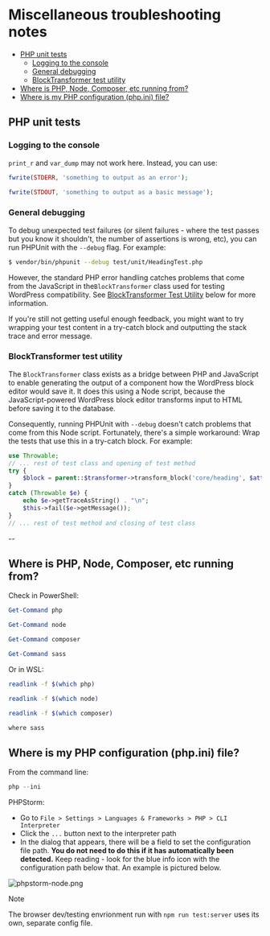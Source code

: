 # Miscellaneous troubleshooting notes

- [PHP unit tests](#php-unit-tests)
    - [Logging to the console](#logging-to-the-console)
    - [General debugging](#general-debugging)
    - [BlockTransformer test utility](#blocktransformer-test-utility)
- [Where is PHP, Node, Composer, etc running from?](#where-is-php-node-composer-etc-running-from)
- [Where is my PHP configuration (php.ini) file?](#where-is-my-php-configuration-phpini-file)

## PHP unit tests

### Logging to the console

`print_r` and `var_dump` may not work here. Instead, you can use:

```php
fwrite(STDERR, 'something to output as an error');
```

```php
fwrite(STDOUT, 'something to output as a basic message');
```

### General debugging

To debug unexpected test failures (or silent failures - where the test passes but you know it shouldn't, the number of
assertions is wrong, etc), you can run PHPUnit with the `--debug` flag. For example:

```bash
$ vendor/bin/phpunit --debug test/unit/HeadingTest.php
```

However, the standard PHP error handling catches problems that come from the JavaScript in the`BlockTransformer` class
used for testing WordPress compatibility. See [BlockTransformer Test Utility](#blocktransformer-test-utility) below for
more information.

If you're still not getting useful enough feedback, you might want to try wrapping your test content in a try-catch
block and outputting the stack trace and error message.

### BlockTransformer test utility

The `BlockTransformer` class exists as a bridge between PHP and JavaScript to enable generating the output of a
component how the WordPress block editor would save it. It does this using a Node script, because the JavaScript-powered
WordPress block editor transforms input to HTML before saving it to the database.

Consequently, running PHPUnit with `--debug` doesn't catch problems that come from this Node script. Fortunately,
there's a simple workaround: Wrap the tests that use this in a try-catch block. For example:

```php
use Throwable;
// ... rest of test class and opening of test method
try {
    $block = parent::$transformer->transform_block('core/heading', $attributes, [$content]);
}
catch (Throwable $e) {
    echo $e->getTraceAsString() . "\n";
    $this->fail($e->getMessage()); 
}
// ... rest of test method and closing of test class
```

--

## Where is PHP, Node, Composer, etc running from?

Check in PowerShell:

```PowerShell
Get-Command php
```

```PowerShell
Get-Command node
```

```PowerShell
Get-Command composer
```

```PowerShell
Get-Command sass
```

Or in WSL:

```bash
readlink -f $(which php)
```

```bash
readlink -f $(which node)
```

```bash
readlink -f $(which composer)
``` 

```bash
where sass
``` 

## Where is my PHP configuration (php.ini) file?

From the command line:

```PowerShell
php --ini
```

PHPStorm:

- Go to `File > Settings > Languages & Frameworks > PHP > CLI Interpreter`
- Click the `...` button next to the interpreter path
- In the dialog that appears, there will be a field to set the configuration file path. **You do not need to do this if
  it has automatically been detected.** Keep reading - look for the blue info icon with the configuration path below
  that. An example is pictured below.

![phpstorm-node.png](images/phpstorm-phpini.png)

> [!NOTE]
> The browser dev/testing envrionment run with `npm run test:server` uses its own, separate config file.

